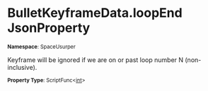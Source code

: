 # BulletKeyframeData.loopEnd JsonProperty

<small>**Namespace**: SpaceUsurper</small>

Keyframe will be ignored if we are on or past loop number N (non-inclusive).

<small>**Property Type**: ScriptFunc&lt;[int](https://docs.microsoft.com/en-us/dotnet/api/system.int32?view=netframework-4.5)&gt;</small>

